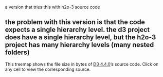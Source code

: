 a version that tries this with h2o-3 source code

the problem with this version is that the code expects a single hierarchy level. 
the d3 project does have a single hierarchy level, but the h2o-3 project has many hierarchy levels (many nested folders)
---

This treemap shows the file size in bytes of [D3 4.4.0](https://github.com/d3/d3/releases/tag/v4.4.0)’s source code. Click on any cell to view the corresponding source.
